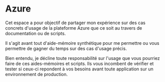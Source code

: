# Azure

Cet espace a pour objectif de partager mon expérience sur des cas concrets d'usage de la plateforme Azure que ce soit au travers de documentation ou de scripts.

Il s'agit avant tout d'aide-mémoire synthétique pour me permettre ou vous permettre de gagner du temps sur des cas d'usage précis.

Bien entendu, je décline toute responsabilité sur l'usage que vous pourriez faire de ces aides-mémoires et scripts. Ils vous incombent de vérifier et tester si ceux-ci repondent à vos besoins avant toute application sur un environnement de production.